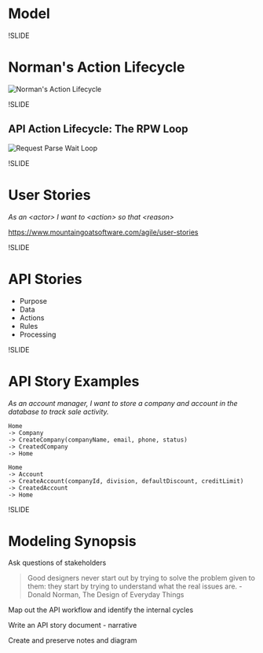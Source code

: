 # Model

!SLIDE

# Norman's Action Lifecycle

![Norman's Action Lifecycle](images/normans-action-lifecycle.png)

!SLIDE

## API Action Lifecycle: The RPW Loop

![Request Parse Wait Loop](images/request-parse-wait.png)

!SLIDE

# User Stories

*As an \<actor> I want to \<action> so that \<reason>*

https://www.mountaingoatsoftware.com/agile/user-stories

!SLIDE

# API Stories

- Purpose
- Data
- Actions
- Rules
- Processing

!SLIDE

# API Story Examples

*As an account manager, I want to store a company and account in the database to track sale activity.*

```
Home
-> Company
-> CreateCompany(companyName, email, phone, status)
-> CreatedCompany
-> Home

Home
-> Account
-> CreateAccount(companyId, division, defaultDiscount, creditLimit)
-> CreatedAccount
-> Home
```

!SLIDE

# Modeling Synopsis

Ask questions of stakeholders

> Good designers never start out by trying to solve the problem given to them: they start by trying to understand what the real issues are. - Donald Norman, The Design of Everyday Things

Map out the API workflow and identify the internal cycles

Write an API story document - narrative

Create and preserve notes and diagram
